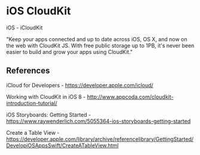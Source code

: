 # iOS CloudKit
iOS - iCloudKit

"Keep your apps connected and up to date across iOS, OS X, and now on the web with CloudKit JS. With free public storage up to 1PB, it's never been easier to build and grow your apps using CloudKit."

## References

iCloud for Developers - https://developer.apple.com/icloud/

Working with CloudKit in iOS 8 - http://www.appcoda.com/cloudkit-introduction-tutorial/

iOS Storyboards: Getting Started - https://www.raywenderlich.com/5055364-ios-storyboards-getting-started

Create a Table View - https://developer.apple.com/library/archive/referencelibrary/GettingStarted/DevelopiOSAppsSwift/CreateATableView.html
